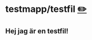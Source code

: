 # testmapp/testfil [✏️](https://github.com/Dsek-LTH/git-wiki/edit/master/./testmapp/testfil.md)


## Hej jag är en testfil!
